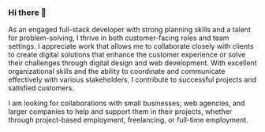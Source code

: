 ### Hi there 👋
As an engaged full-stack developer with strong planning skills and a talent for problem-solving, I thrive in both customer-facing roles and team settings. I appreciate work that allows me to collaborate closely with clients to create digital solutions that enhance the customer experience or solve their challenges through digital design and web development. With excellent organizational skills and the ability to coordinate and communicate effectively with various stakeholders, I contribute to successful projects and satisfied customers.

I am looking for collaborations with small businesses, web agencies, and larger companies to help and support them in their projects, whether through project-based employment, freelancing, or full-time employment.
